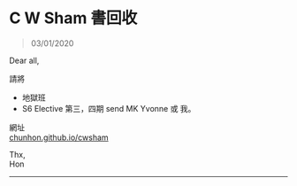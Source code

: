 # C W Sham 書回收
> 03/01/2020

Dear all,  

請將 
- 地獄班
- S6 Elective 第三，四期
send MK Yvonne 或 我。

網址  
[chunhon.github.io/cwsham](chunhon.github.io/cwsham)

Thx,  
Hon

***
